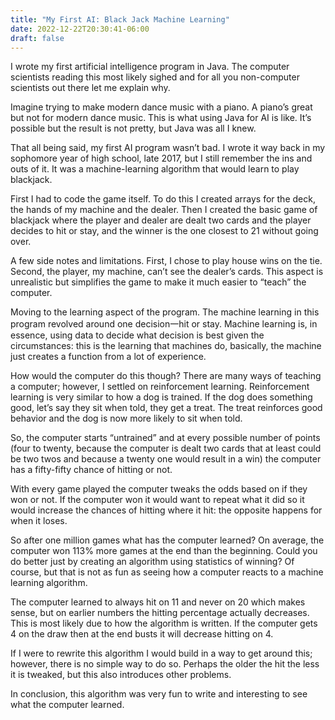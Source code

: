 ```yaml
---
title: "My First AI: Black Jack Machine Learning"
date: 2022-12-22T20:30:41-06:00
draft: false 
---
```


I wrote my first artificial intelligence program in Java. The computer scientists reading this most likely sighed and for all you non-computer scientists out there let me explain why.

Imagine trying to make modern dance music with a piano. A piano’s great but not for modern dance music. This is what using Java for AI is like. It’s possible but the result is not pretty, but Java was all I knew.

That all being said, my first AI program wasn’t bad. I wrote it way back in my sophomore year of high school, late 2017, but I still remember the ins and outs of it. It was a machine-learning algorithm that would learn to play blackjack.

First I had to code the game itself. To do this I created arrays for the deck, the hands of my machine and the dealer. Then I created the basic game of blackjack where the player and dealer are dealt two cards and the player decides to hit or stay, and the winner is the one closest to 21 without going over.

A few side notes and limitations. First, I chose to play house wins on the tie. Second, the player, my machine, can’t see the dealer’s cards. This aspect is unrealistic but simplifies the game to make it much easier to “teach” the computer.

Moving to the learning aspect of the program. The machine learning in this program revolved around one decision一hit or stay. Machine learning is, in essence, using data to decide what decision is best given the circumstances: this is the learning that machines do, basically, the machine just creates a function from a lot of experience.

How would the computer do this though? There are many ways of teaching a computer; however, I settled on reinforcement learning. Reinforcement learning is very similar to how a dog is trained. If the dog does something good, let’s say they sit when told, they get a treat. The treat reinforces good behavior and the dog is now more likely to sit when told.

So, the computer starts “untrained” and at every possible number of points (four to twenty, because the computer is dealt two cards that at least could be two twos and because a twenty one would result in a win) the computer has a fifty-fifty chance of hitting or not.

With every game played the computer tweaks the odds based on if they won or not. If the computer won it would want to repeat what it did so it would increase the chances of hitting where it hit: the opposite happens for when it loses.

So after one million games what has the computer learned? On average, the computer won 113% more games at the end than the beginning. Could you do better just by creating an algorithm using statistics of winning? Of course, but that is not as fun as seeing how a computer reacts to a machine learning algorithm.

The computer learned to always hit on 11 and never on 20 which makes sense, but on earlier numbers the hitting percentage actually decreases. This is most likely due to how the algorithm is written. If the computer gets 4 on the draw then at the end busts it will decrease hitting on 4.

If I were to rewrite this algorithm I would build in a way to get around this; however, there is no simple way to do so. Perhaps the older the hit the less it is tweaked, but this also introduces other problems.

In conclusion, this algorithm was very fun to write and interesting to see what the computer learned.
